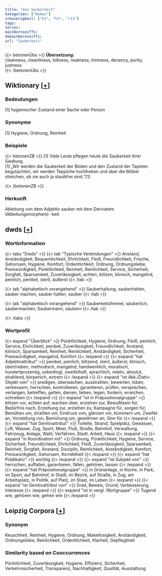 ```yaml
---
title: "die Sauberkeit"
kategorien: ["Nomen"]
schwierigkeit: ["k1", "h3", "r13"]
tags:
series:
mainDornseiffs:
domainDornseiffs:
url: "Sauberkeit"
---
```


{{< betonenÜbs >}}
**Übersetzung:**  
cleanness, cleanliness, tidiness, neatness, trimness, decency, purity, justness  
{{< /betonenÜbs >}}

## Wiktionary [[+](https://de.wiktionary.org/wiki/Sauberkeit)]

### Bedeutungen
[1] hygienischer Zustand einer Sache oder Person  

### Synonyme
[1] Hygiene, Ordnung, Reinheit  

### Beispiele
{{< betonenZB >}}
[1] Viele Leute pflegen heute die Sauberkeit ihrer Siedlung.  
[1] „Wir werden die Sauberkeit der Böden und den Zustand der Tapeten begutachten, wir werden Teppiche hochheben und über die Möbel streichen, ob sie auch ja staubfrei sind.“[1]  

{{< /betonenZB >}}
### Herkunft
Ableitung von dem Adjektiv sauber mit dem Derivatem (Ableitungsmorphem) -keit  



## dwds [[+](https://www.dwds.de/wb/Sauberkeit)]

### Wortinformation
{{< tabs "Dwds" >}}
{{< tab "Typische Verbindungen" >}}
Anstand, Anständigkeit, Bequemlichkeit, Ehrlichkeit, Fleiß, Freundlichkeit, Frische, Gehorsam, Hygiene, Komfort, Ordentlichkeit, Ordnung, Ordnungsliebe, Preiswürdigkeit, Pünktlichkeit, Reinheit, Reinlichkeit, Service, Sicherheit, Sorgfalt, Sparsamkeit, Zuverlässigkeit, achten, blitzen, klinisch, mangelnd, peinlich, penibel, steril, äußerst
{{< /tab >}}

{{< tab "alphabetisch vorangehend" >}}
Sauberhaltung, sauberhalten, sauber machen, sauber halten, sauber
{{< /tab >}}

{{< tab "alphabetisch vorangehend" >}}
Sauberkeitsfimmel, säuberlich, saubermachen, Saubermann, säubern
{{< /tab >}}

{{< /tabs >}}

### Wortprofil
{{< expand "Überblick" >}} Pünktlichkeit, Hygiene, Ordnung, Fleiß, peinlich, Service, Ehrlichkeit, penibel, Zuverlässigkeit, Freundlichkeit, Anstand, klinisch, Sparsamkeit, Reinheit, Reinlichkeit, Anständigkeit, Sicherheit, Preiswürdigkeit, mangelnd, Komfort {{< /expand >}}
{{< expand "hat Adjektivattribut" >}} penibel, peinlich, blitzend, steril, äußerst, klinisch, übertrieben, methodisch, mangelnd, handwerklich, moralisch, hundertprozentig, unbedingt, zweifelhaft, sprachlich, relativ, absolut, strahlend, körperlich, extrem {{< /expand >}}
{{< expand "ist Akk./Dativ-Objekt von" >}} predigen, überwachen, ausstrahlen, bewerten, loben, verbessern, herrschen, kontrollieren, garantieren, prüfen, versprechen, verlangen, betreffen, gelten, dienen, lieben, legen, fordern, erreichen, schreiben {{< /expand >}}
{{< expand "ist in Präpositionalgruppe" >}} blitzen vor, achten auf, wachen über, erziehen zur, Bewußtsein für, Bedürfnis nach, Erziehung zur, erziehen zu, Kampagne für, sorgen für, Bemühen um, strahlen vor, Eindruck von, glänzen vor, kümmern um, Zweifel an, Vorstellung von, Bemühung um, gewöhnen an, Sinn für {{< /expand >}}
{{< expand "hat Genitivattribut" >}} Toilette, Strand, Spielplatz, Gewässer, Luft, Wasser, Zug, Sport, Meer, Fluß, Straße, Bahnhof, Verwaltung, Fahrzeug, Anlage, Wahl, Verfahren, Stadt, Arbeit, Haus {{< /expand >}}
{{< expand "in Koordination mit" >}} Ordnung, Pünktlichkeit, Hygiene, Service, Sicherheit, Freundlichkeit, Ehrlichkeit, Fleiß, Zuverlässigkeit, Sparsamkeit, Reinheit, Sorgfalt, Anstand, Disziplin, Reinlichkeit, Anständigkeit, Komfort, Preiswürdigkeit, Gehorsam, Korrektheit {{< /expand >}}
{{< expand "hat Prädikativ" >}} wichtig {{< /expand >}}
{{< expand "ist Subjekt von" >}} herrschen, auffallen, garantieren, fällen, gehören, lassen {{< /expand >}}
{{< expand "hat Präpositionalgruppe" >}} in Grünanlage, in Küche, in Park, im Sport, auf Bahnhof, in Stadt, im Bezirk, auf Straße, in Zug, am Arbeitsplatz, in Politik, auf Platz, im Staat, im Leben {{< /expand >}}
{{< expand "ist Genitivattribut von" >}} Grad, Beweis, Grund, Verbesserung, Interesse {{< /expand >}}
{{< expand "ist in vergl. Wortgruppe" >}} Tugend wie, gehören wie, gehen wie {{< /expand >}}

## Leipzig Corpora [[+](https://corpora.uni-leipzig.de/en/res?word=Sauberkeit&corpusId=deu_newscrawl-public_2018)]


### Synonym
Keuschheit, Reinheit, Hygiene, Ordnung, Makellosigkeit, Anständigkeit, Ordnungsliebe, Reinlichkeit, Ordentlichkeit, Klarheit, Gepflegtheit


### Similarity based on Cooccurrences
Pünktlichkeit, Zuverlässigkeit, Hygiene, Effizienz, Sicherheit, Verkehrssicherheit, Transparenz, Nachhaltigkeit, Qualität, Ausstattung

